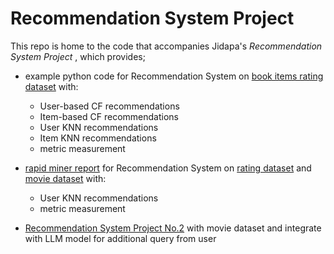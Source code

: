 # Recommendation System Project

This repo is home to the code that accompanies Jidapa's *Recommendation System Project* , which provides; 
- example python code for Recommendation System on [book items rating dataset](https://drive.google.com/file/d/1HDPOyxM6cs1SDx4boqKGrRVQam1VEPfy/view?usp=drive_link) with:
  - User-based CF recommendations
  - Item-based CF recommendations
  - User KNN recommendations
  - Item KNN recommendations
  - metric measurement
- [rapid miner report](https://drive.google.com/file/d/1hlpB4bdQijreTLOExpiLf-wY4wTw_MGs/view?usp=sharing) for Recommendation System on [rating dataset](https://drive.google.com/file/d/1tRgURjUZ4OSKKhAUSpA5anWs_ZzOQ6Nw/view?usp=sharing) and [movie dataset](https://drive.google.com/file/d/15tQrIEUNzLOBeLNeDihK20IbAgzjejay/view?usp=sharing) with:
  - User KNN recommendations
  - metric measurement
 
- [Recommendation System Project No.2](https://github.com/JPP-J/reccomd_project2/tree/c17f3737cec1c611ba13200a3fc0940bb5bcfc6a) with movie dataset and integrate with LLM model for additional query from user

